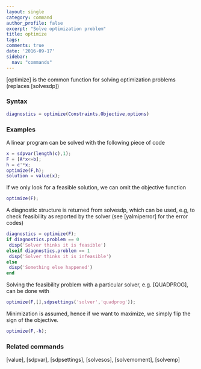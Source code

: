 ```yaml
---
layout: single
category: command
author_profile: false
excerpt: "Solve optimization problem"
title: optimize
tags:
comments: true
date: '2016-09-17'
sidebar:
  nav: "commands"
---
```


[optimize] is the common function for solving optimization problems (replaces [solvesdp])

### Syntax

````matlab
diagnostics = optimize(Constraints,Objective,options) 
````

### Examples 

A linear program can be solved with the following piece of code

````matlab
x = sdpvar(length(c),1);
F = [A*x<=b];
h = c'*x;
optimize(F,h);
solution = value(x);
````

If we only look for a feasible solution, we can omit the objective function 

````matlab
optimize(F);
````

A diagnostic structure is returned from solvesdp, which can be used, e.g, to check feasibility as reported by the solver (see [yalmiperror] for the error codes)

````matlab
diagnostics = optimize(F);
if diagnostics.problem == 0
 disp('Solver thinks it is feasible')
elseif diagnostics.problem == 1
 disp('Solver thinks it is infeasible')
else
 disp('Something else happened')
end
````
 
Solving the feasibility problem with a particular solver, e.g. [QUADPROG], can be done with 

````matlab
optimize(F,[],sdpsettings('solver','quadprog'));
```` 

Minimization is assumed, hence if we want to maximize, we simply flip the sign of the objective.

````matlab
optimize(F,-h);
```` 

### Related commands
[value], [sdpvar], [sdpsettings], [solvesos], [solvemoment], [solvemp]
 
